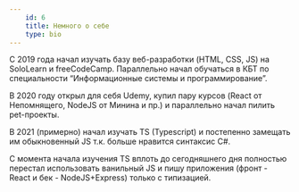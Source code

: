 ```yaml
---
    id: 6
    title: Немного о себе
    type: bio
---
```


С 2019 года начал изучать базу веб-разработки (HTML, CSS, JS) на SoloLearn и freeCodeCamp. Параллельно начал обучаться в КБТ по специальности “Информационные системы и программирование”.

В 2020 году открыл для себя Udemy, купил пару курсов (React от Непомнящего, NodeJS от Минина и пр.) и параллельно начал пилить pet-проекты.

В 2021 (примерно) начал изучать TS (Typescript) и постепенно замещать им обыкновенный JS т.к. больше нравится синтаксис C#.

С момента начала изучения TS вплоть до сегодняшнего дня полностью перестал использовать ванильный JS и пишу приложения (фронт - React и бек - NodeJS+Express) только с типизацией.
